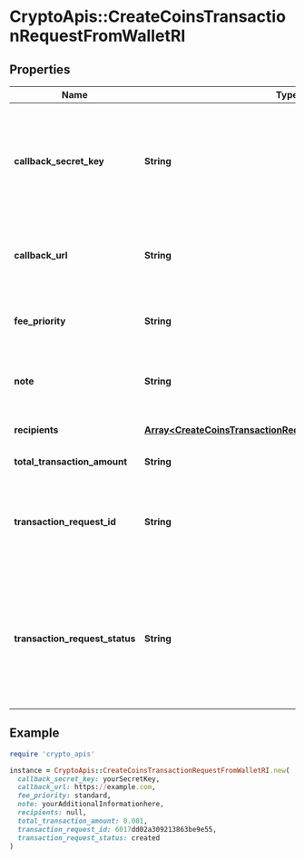 # CryptoApis::CreateCoinsTransactionRequestFromWalletRI

## Properties

| Name | Type | Description | Notes |
| ---- | ---- | ----------- | ----- |
| **callback_secret_key** | **String** | Represents the Secret Key value provided by the customer. This field is used for security purposes during the callback notification, in order to prove the sender of the callback as Crypto APIs.  For more information please see our [Documentation](https://developers.cryptoapis.io/technical-documentation/general-information/callbacks#callback-security). | [optional] |
| **callback_url** | **String** | Represents the URL that is set by the customer where the callback will be received at. The callback notification will be received only if and when the event occurs. | [optional] |
| **fee_priority** | **String** | Represents the fee priority of the automation, whether it is \&quot;slow\&quot;, \&quot;standard\&quot; or \&quot;fast\&quot;. |  |
| **note** | **String** | Represents an optional note to add a free text in, explaining or providing additional detail on the transaction request. | [optional] |
| **recipients** | [**Array&lt;CreateCoinsTransactionRequestFromWalletRIRecipients&gt;**](CreateCoinsTransactionRequestFromWalletRIRecipients.md) | Defines the destination of the transaction, whether it is incoming or outgoing. |  |
| **total_transaction_amount** | **String** | Represents the specific amount of the transaction. |  |
| **transaction_request_id** | **String** | Represents a unique identifier of the transaction request (the request sent to make a transaction), which helps in identifying which callback and which &#x60;referenceId&#x60; concern that specific transaction request. |  |
| **transaction_request_status** | **String** | Defines the status of the transaction, e.g. \&quot;created, \&quot;await_approval\&quot;, \&quot;pending\&quot;, \&quot;prepared\&quot;, \&quot;signed\&quot;, \&quot;broadcasted\&quot;, \&quot;success\&quot;, \&quot;failed\&quot;, \&quot;rejected\&quot;, mined\&quot;. |  |

## Example

```ruby
require 'crypto_apis'

instance = CryptoApis::CreateCoinsTransactionRequestFromWalletRI.new(
  callback_secret_key: yourSecretKey,
  callback_url: https://example.com,
  fee_priority: standard,
  note: yourAdditionalInformationhere,
  recipients: null,
  total_transaction_amount: 0.001,
  transaction_request_id: 6017dd02a309213863be9e55,
  transaction_request_status: created
)
```


